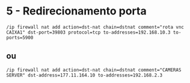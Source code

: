 # 5 - Redirecionamento porta

```
/ip firewall nat add action=dst-nat chain=dstnat comment="rota vnc CAIXA1" dst-port=39803 protocol=tcp to-addresses=192.168.10.3 to-ports=5900
```
 
## ou 

```
/ip firewall nat add action=dst-nat chain=dstnat comment="CAMERAS SERVER" dst-address=177.11.164.10 to-addresses=192.168.2.3
```